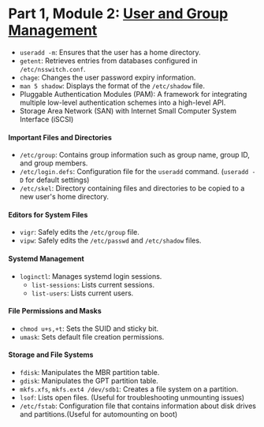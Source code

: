 # Part 1, Module 2: [User and Group Management](https://learning.oreilly.com/course/linux-foundation-certified/9780138230678/)

- `useradd -m`: Ensures that the user has a home directory.
- `getent`: Retrieves entries from databases configured in `/etc/nsswitch.conf`.
- `chage`: Changes the user password expiry information.
- `man 5 shadow`: Displays the format of the `/etc/shadow` file.
- Pluggable Authentication Modules (PAM): A framework for integrating multiple low-level authentication schemes into a high-level API.
- Storage Area Network (SAN) with Internet Small Computer System Interface (iSCSI) 
#### Important Files and Directories
- `/etc/group`: Contains group information such as group name, group ID, and group members.
- `/etc/login.defs`: Configuration file for the `useradd` command. (`useradd -D` for default settings)
- `/etc/skel`: Directory containing files and directories to be copied to a new user's home directory.

#### Editors for System Files
- `vigr`: Safely edits the `/etc/group` file.
- `vipw`: Safely edits the `/etc/passwd` and `/etc/shadow` files.

#### Systemd Management
- `loginctl`: Manages systemd login sessions.
    - `list-sessions`: Lists current sessions.
    - `list-users`: Lists current users.

#### File Permissions and Masks
- `chmod u+s,+t`: Sets the SUID and sticky bit.
- `umask`: Sets default file creation permissions.

#### Storage and File Systems
- `fdisk`: Manipulates the MBR partition table.
- `gdisk`: Manipulates the GPT partition table.
- `mkfs.xfs`, `mkfs.ext4 /dev/sdb1`: Creates a file system on a partition.
- `lsof`: Lists open files. (Useful for troubleshooting unmounting issues)
- `/etc/fstab`: Configuration file that contains information about disk drives and partitions.(Useful for automounting on boot)
